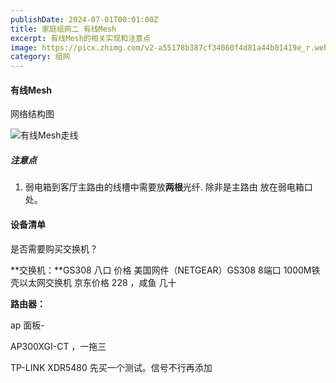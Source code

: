 ```yaml
---
publishDate: 2024-07-01T00:01:00Z
title: 家庭组网二 有线Mesh 
excerpt: 有线Mesh的相关实现和注意点
image: https://picx.zhimg.com/v2-a55178b387cf34060f4d81a44b01419e_r.webp?source=172ae18b&consumer=ZHI_MENG
category: 组网
---
```


#### 有线Mesh

网络结构图

![有线Mesh走线](https://pic4.zhimg.com/v2-fde8d190378cfd6ce5d0f5239f8d3e6f_b.webp?consumer=ZHI_MENG)

 ##### 注意点

1. 弱电箱到客厅主路由的线槽中需要放**两根**光纤. 除非是主路由 放在弱电箱口处。



#### 设备清单

 是否需要购买交换机？

**交换机：**GS308 八口 价格 美国网件（NETGEAR）GS308 8端口 1000M铁壳以太网交换机 京东价格 228 ，咸鱼 几十  

**路由器：**

ap 面板-  

AP300XGI-CT ，一拖三

TP-LINK XDR5480  先买一个测试。信号不行再添加
